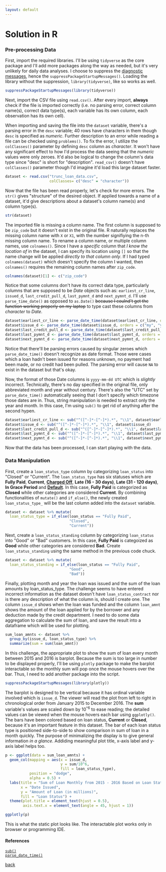 ```yaml
---
layout: default
---
```


# Solution in R

### Pre-processing Data

First, import the required libraries. I'll be using `tidyverse` as the core package and I'll add more packages along the way as needed, but it's very unlikely for daily data analyses. I choose to suppress the [diagnostic messages](https://www.rdocumentation.org/packages/base/versions/3.6.2/topics/message), hence the `suppressPackageStartupMessages()`. Loading the library without the suppression, `library(tidyverse)`, like so works as well.

```r
suppressPackageStartupMessages(library(tidyverse))
```

Next, import the CSV file using `read.csv()`. After every import, **always** check if the file is imported correctly (i.e. no parsing error, correct column name(s), correct data type(s), each variable has its own column, each observation has its own cell).

When importing and saving the file into the `dataset` variable, there's a parsing error in the `desc` variable; 40 rows have characters in them though `desc` is specified as _numeric_. Further description to an error while reading a file can be checked using `problems()`. To fix the error, I utilize the `colClasses()` parameter by defining `desc` column as _character_. It won't have any significant effect to how I'd process the data seeing that the _numeric_ values were only zeroes. It'd also be logical to change the column's data type since "desc" is short for "description". `read_csv()` doesn't have `colClasses()` parameter though I'd imagine it'd load this large dataset faster.

```r
dataset <- read.csv("trunc_loan_data.csv",
                    colClasses= c("desc" = "character"))
```

Now that the file has been read properly, let's check for more errors. The `str()` gives "structure" of the desired object. If applied towards a name of a dataset, it'd give descriptions about a dataset's column name(s) and column type(s).

```r
str(dataset)
```

The imported file is missing a column name. The first column is supposed to be `zip_code` but it doesn't exist in the original file. R naturally replaces the missing column name with `X` or `X1`, with the number signifiying the n-th missing column name. To rename a column name, or multiple column names, use `colnames()`. Since I have a _specific_ column that _I know the location of_ in the dataset, I can specify its location  using `[]` so that the name change will be applied _directly to that column only_. If I had typed `colnames(dataset)` which doesn't specify the column I wanted, then `colnames()` requires the remaining column names after `zip_code`.

```r
colnames(dataset)[1] <- c("zip_code")
```

Notice that some columns don't have its correct data type, particularly columns that are supposed to be _Date_ objects such as: `earliest_cr_line`, `issued_d`, `last_credit_pull_d`, `last_pymnt_d` and `next_pymnt_d`. I'll use `parse_time_date()` as opposed to `as.Date()` ~~because I coulnd't get the function working properly on my laptop~~ to type cast these columns from _character_ to _Date_.

```r
dataset$earliest_cr_line <- parse_date_time(dataset$earliest_cr_line, orders = c("my", "ym"))
dataset$issue_d <- parse_date_time(dataset$issue_d, orders = c("my", "ym"))
dataset$last_credit_pull_d <- parse_date_time(dataset$last_credit_pull_d, orders = c("my", "ym"))
dataset$last_pymnt_d <- parse_date_time(dataset$last_pymnt_d, orders = c("my", "ym"))
dataset$next_pymnt_d <- parse_date_time(dataset$next_pymnt_d, orders = c("my", "ym"))
```

Notice that there'll be parsing errors caused by singular zeroes which `parse_date_time()` doesn't recognize as date format. Those were cases which a loan hadn't been issued for reasons unknown, no payment had been made, or no credit had been pulled. The parsing error will cause `NA` to exist in the dataset but that's okay.

Now, the format of those Date columns is `yyyy-mm-dd UTC` which is _slightly_ incorrect. Technically, there's no day specified in the original file, only abbreviated month and year without century. There's also the "UTC" set by `parse_date_time()` automatically seeing that I don't specify which timezone those dates are in. Thus, string manipulation is needed to extract only the year and month. In this case, I'm using `sub()` to get rid of anything after the second hypen.

```r
dataset$earliest_cr_line <- sub("^([^-]*-[^-]*).*", "\\1", dataset$earliest_cr_line)
dataset$issue_d <- sub("^([^-]*-[^-]*).*", "\\1", dataset$issue_d)
dataset$last_credit_pull_d <- sub("^([^-]*-[^-]*).*", "\\1", dataset$last_credit_pull_d)
dataset$last_pymnt_d <- sub("^([^-]*-[^-]*).*", "\\1", dataset$last_pymnt_d)
dataset$next_pymnt_d <- sub("^([^-]*-[^-]*).*", "\\1", dataset$next_pymnt_d)
```

Now that the data has been processed, I can start playing with the data.

### Data Manipulation

First, create a `loan_status_type` column by categorizing `loan_status` into "Closed" or "Current". The `loan_status_type` has six statuses which are **Fully Paid**, **Current**, [**Charged Off**](https://en.wikipedia.org/wiki/Charge-off), **Late (16 - 30 days)**, **Late (31 - 120 days)**, **In Grace Period** and [**Default**](https://www.investopedia.com/terms/d/default2.asp). In this case, **Fully Paid** is categorized as **Closed** while other categories are considered **Current**. By combining functionalities of `mutate()` and `if_else()`, the newly created `loan_status_type_` will be the last column added into the `dataset` variable.

```r
dataset <- dataset %>% mutate(
  loan_status_type = if_else(loan_status == "Fully Paid",
                             "Closed",
                             "Current"))
```

Next, create a `loan_status_standing` column by categorizing `loan_status` into "Good" or "Bad" customers. In this case, **Fully Paid** is categoized as **Good** while other categories are considered **Bad**. Create `loan_status_standing` using the same method in the previous code chuck.

```r
dataset <- dataset %>% mutate(
  loan_status_standing = if_else(loan_status == "Fully Paid",
                             "Good",
                             "Bad"))
```

Finally, plotting month and year the loan was issued and the sum of the loan amounts by loan_status_type. The challenge seems to have entered incorrect information as the dataset doesn't have `loan_status_contract` nor is there any description of what the column is, should I create one. The column `issue_d` shows when the loan was funded and the 
column `loan_amnt` shows the amount of the loan applied for by the borrower and any deduction made by the credit department. I need to do some data aggregation to calculate the sum of loan, and save the result into a dataframe which will be used for plotting.

```r
sum_loan_amnts <- dataset %>%
  group_by(issue_d, loan_status_type) %>%
  summarize(sum = sum(loan_amnt))
```

In this challenge, the appropriate plot to show the sum of loan every month between 2015 and 2016 is barplot. Because the sum is too large in number to be displayed properly, I'll be using `plotly` package to make the barplot interactable so the monthly sum will pop once the mouse hovers over the bar. Thus, I need to add another package into the script.

```r
suppressPackageStartupMessages(library(plotly))
```

The barplot is designed to be vertical because it has ordinal variable involved which is `issue_d`. The viewer will read the plot from left to right in chronological order from January 2015 to December 2016. The **sum** variable's values are scaled down by 10<sup>^6</sup> to ease reading; the detailed values can be viewed when the mouse hovers each bar using `ggplotly()`. The bars have been colored based on loan status, **Current** or **Closed**, because it's an important feature in this dataset. The bar of each loan status type is positioned side-to-side to show comparison in sum of loan in a month quickly. The purpose of minimalizing the display is to give general information _in a glance_. Addiding meaningful plot title, x-axis label and y-axis label helps too.

```r
p <- ggplot(data = sum_loan_amnts) +
  geom_col(mapping = aes(x = issue_d,
                         y = sum/10^6,
                         fill = loan_status_type),
           position = "dodge",
           alpha = 0.5) +
  labs(title = "Sum of Loan Monthly from 2015 - 2016 Based on Loan Status",
       x = "Date Issued",
       y = "Amount of Loan (in millions)",
       fill = "Loan Status") +
  theme(plot.title = element_text(hjust = 0.5),
        axis.text.x = element_text(angle = 45, hjust = 1))

ggplotly(p)
```

This is what the static plot looks like. The interactable plot works only in browser or programming IDE.

[]()

#### References

[`sub()`](https://stackoverflow.com/questions/41622326/remove-all-characters-after-the-3rd-occurrence-of-in-each-element-of-a-vecto) <br>
[`parse_date_time()`](https://lubridate.tidyverse.org/reference/parse_date_time.html)

[back](challenge.md)
